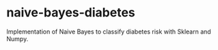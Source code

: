 # naive-bayes-diabetes
Implementation of Naive Bayes to classify diabetes risk with Sklearn and Numpy.
